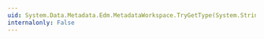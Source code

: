 ```yaml
---
uid: System.Data.Metadata.Edm.MetadataWorkspace.TryGetType(System.String,System.String,System.Boolean,System.Data.Metadata.Edm.DataSpace,System.Data.Metadata.Edm.EdmType@)
internalonly: False
---
```

